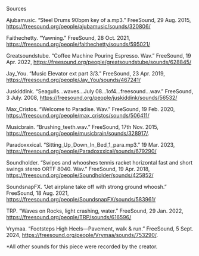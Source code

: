 Sources 

Ajubamusic. “Steel Drums 90bpm key of a.mp3.” FreeSound, 29 Aug. 2015, https://freesound.org/people/ajubamusic/sounds/320806/ 

Faithechetty. “Yawning.” FreeSound, 28 Oct. 2021, https://freesound.org/people/faithechetty/sounds/595021/  


Greatsoundstube. “Coffee Machine Pouring Espresso. Wav.” FreeSound, 19 Apr. 2022, https://freesound.org/people/greatsoundstube/sounds/628845/ 


Jay_You. “Music Elevator ext part 3/3.” FreeSound, 23 Apr. 2019, https://freesound.org/people/Jay_You/sounds/467241/  


Juskiddink. “Seagulls…waves…July 08…1of4…freesound…wav.” FreeSound, 3 July. 2008, https://freesound.org/people/juskiddink/sounds/56532/ 


Max_Cristos. “Welcome to Paradise. Wav.” FreeSound, 19 Feb. 2020, https://freesound.org/people/max_cristos/sounds/506411/ 

Musicbrain. “Brushing_teeth.wav.” FreeSound, 17th Nov. 2015, https://freesound.org/people/musicbrain/sounds/328917/. 

Paradoxxxical. “Sitting_Up_Down_In_Bed_1_para.mp3.” 19 Mar. 2023, https://freesound.org/people/Paradoxxxical/sounds/679290/ 

Soundholder. “Swipes and whooshes tennis racket horizontal fast and short swings stereo ORTF 8040. Wav.” FreeSound, 19 Apr. 2018, https://freesound.org/people/Soundholder/sounds/425852/ 

SoundsnapFX. “Jet airplane take off with strong ground whoosh.” FreeSound, 18 Aug. 2021, https://freesound.org/people/SoundsnapFX/sounds/583961/ 


TRP. “Waves on Rocks, light crashing, water.” FreeSound, 29 Jan. 2022, https://freesound.org/people/TRP/sounds/616596/ 


Vrymaa. “Footsteps High Heels—Pavement, walk & run.” FreeSound, 5 Sept. 2024, https://freesound.org/people/Vrymaa/sounds/753290/. 

*All other sounds for this piece were recorded by the creator. 

